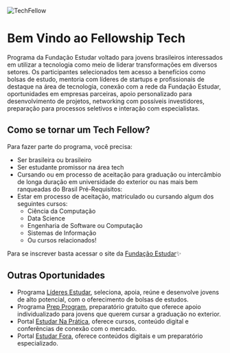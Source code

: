 ![TechFellow](https://github.com/Tech-Fellow/.github/assets/63754896/52e5cb2b-34af-4b5c-aa6b-0f3828a6f2ad)

# Bem Vindo ao Fellowship Tech

Programa da Fundação Estudar voltado para jovens brasileiros interessados em utilizar a tecnologia como meio de liderar transformações em diversos setores. Os participantes selecionados tem acesso a benefícios como bolsas de estudo, mentoria com líderes de startups e profissionais de destaque na área de tecnologia, conexão com a rede da Fundação Estudar, oportunidades em empresas parceiras, apoio personalizado para desenvolvimento de projetos, networking com possíveis investidores, preparação para processos seletivos e interação com especialistas. 

## Como se tornar um Tech Fellow?

Para fazer parte do programa, você precisa:

- Ser brasileira ou brasileiro
- Ser estudante promissor na área tech
- Cursando ou em processo de aceitação para graduação ou intercâmbio de longa duração em universidade do exterior ou nas mais bem ranqueadas do Brasil
Pré-Requisitos:
- Estar em processo de aceitação, matriculado ou cursando algum dos seguintes cursos:
  - Ciência da Computação
  - Data Science
  - Engenharia de Software ou Computação
  - Sistemas de Informação
  - Ou cursos relacionados!

 Para se inscrever basta acessar o site da [Fundação Estudar](https://materiais.estudarfora.org.br/tech-fellow/)✨

 ## Outras Oportunidades

 - Programa [Líderes Estudar](https://lider.estudar.org.br/programa-de-bolsas-lideres-estudar/), seleciona, apoia, reúne e desenvolve jovens de alto potencial, com o oferecimento de bolsas de estudos.
 - Programa [Prep Program](https://materiais.estudarfora.org.br/prep-program-estudar-fora/), preparatório gratuito que oferece apoio individualizado para jovens que querem cursar a graduação no exterior.
 - Portal [Estudar Na Prática](https://www.napratica.org.br/), oferece cursos, conteúdo digital e conferências de conexão com o mercado.
 - Portal [Estudar Fora](https://www.estudarfora.org.br/), oferece conteúdos digitais e um preparatório especializado.
